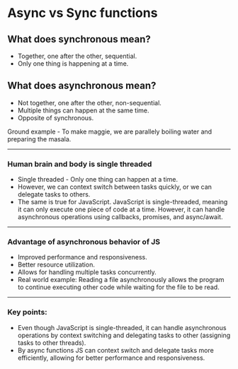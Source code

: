 # Async vs Sync functions 

## What does synchronous mean?
- Together, one after the other, sequential.
- Only one thing is happening at a time.

## What does asynchronous mean?
- Not together, one after the other, non-sequential.
- Multiple things can happen at the same time.
- Opposite of synchronous.

Ground example - To make maggie, we are parallely boiling water and preparing the masala.

---

### Human brain and body is single threaded
- Single threaded - Only one thing can happen at a time.
- However, we can context switch between tasks quickly, or we can delegate tasks to others.
- The same is true for JavaScript. JavaScript is single-threaded, meaning it can only execute one piece of code at a time. However, it can handle asynchronous operations using callbacks, promises, and async/await.

--- 

### Advantage of asynchronous behavior of JS
- Improved performance and responsiveness.
- Better resource utilization.
- Allows for handling multiple tasks concurrently.
- Real world example: Reading a file asynchronously allows the program to continue executing other code while waiting for the file to be read.
---
### Key points: 
- Even though JavaScript is single-threaded, it can handle asynchronous operations by context switching and delegating tasks to other (assigning tasks to other threads).
- By async functions JS can context switch and delegate tasks more efficiently, allowing for better performance and responsiveness.